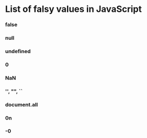 # List of falsy values in JavaScript
### false
### null
### undefined
### 0
### NaN
### '', "", ``
### document.all
### 0n
### -0
